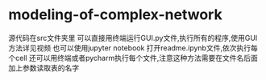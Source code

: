 # modeling-of-complex-network
源代码在src文件夹里
可以直接用终端运行GUI.py文件,执行所有的程序,使用GUI方法详见视频
也可以使用jupyter notebook 打开readme.ipynb文件,依次执行每个cell
还可以用终端或者pycharm执行每个文件,注意这种方法需要在文件名后面加上参数读取表的名字

